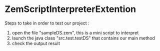 ZemScriptInterpreterExtention
=============================
Steps to take in order to test our project : 

1. open the file "sampleDS.zem", this is a mini script to interpret
2. launch the java class "src.test.testDS" that contains our main method
3. check the output result
